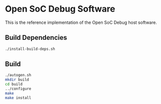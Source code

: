 # Open SoC Debug Software

This is the reference implementation of the Open SoC Debug host software.

## Build Dependencies
```sh
./install-build-deps.sh
```

## Build
```sh
./autogen.sh
mkdir build
cd build
../configure
make 
make install
```
